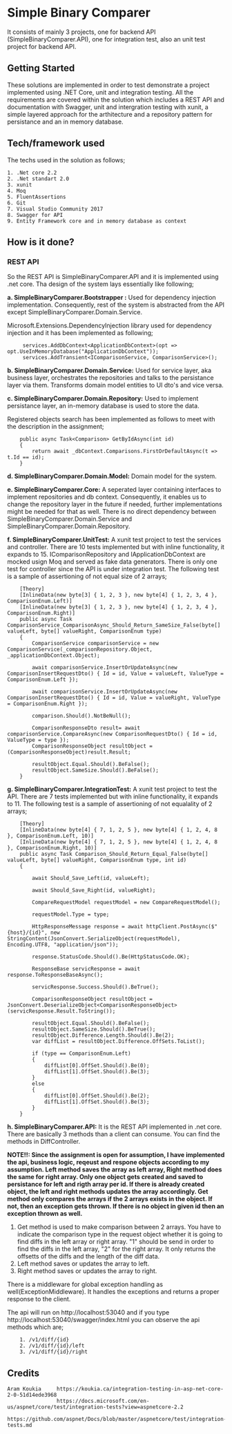 # Simple Binary Comparer

It consists of mainly 3 projects, one for backend API (SimpleBinaryComparer.API), one for integration test, also an unit test project for backend API.

## Getting Started

These solutions are implemented in order to test demonstrate a project implemented using .NET Core, unit and integration testing. All the requirements are covered within the solution which includes a REST API and documentation with Swagger, 
unit and intergration testing with xunit, a simple layered approach for the arthitecture and a repository pattern for persistance and an in memory database.

## Tech/framework used
The techs used in the solution as follows;

	1. .Net core 2.2
	2. .Net standart 2.0
	3. xunit
	4. Moq
	5. FluentAssertions
	6. Git
	7. Visual Studio Community 2017
	8. Swagger for API
	9. Entity Framework core and in memory database as context


## How is it done?

### REST API

So the REST API is SimpleBinaryComparer.API and it is implemented using .net core. Tha design of the system lays essentially like following;

 **a. SimpleBinaryComparer.Bootstrapper :** Used for dependency injection implementation. Consequently, rest of the system is abstracted from the API except SimpleBinaryComparer.Domain.Service.

 Microsoft.Extensions.DependencyInjection library used for dependency injection and it has been implemented as following;

 		 services.AddDbContext<ApplicationDbContext>(opt => opt.UseInMemoryDatabase("ApplicationDbContext"));
         services.AddTransient<IComparisonService, ComparisonService>();

 **b. SimpleBinaryComparer.Domain.Service:** Used for service layer, aka business layer, orchestrates the repositories and talks to the persistance layer via them. Transforms domain model entities to UI dto's and vice versa.

 **c. SimpleBinaryComparer.Domain.Repository:** Used to implement persistance layer, an in-memory database is used to store the data.

 Registered objects search has been implemented as follows to meet with the description in the assignment;

 	    public async Task<Comparison> GetByIdAsync(int id)
        {
            return await _dbContext.Comparisons.FirstOrDefaultAsync(t => t.Id == id);
        }

 **d. SimpleBinaryComparer.Domain.Model:** Domain model for the system. 

 **e. SimpleBinaryComparer.Core:** A seperated layer containing interfaces to implement repositories and db context. Consequently, it enables us to change the repository layer in the future if needed, further implementations might be needed for that as well. There is no direct dependency between SimpleBinaryComparer.Domain.Service and SimpleBinaryComparer.Domain.Repository.

 **f. SimpleBinaryComparer.UnitTest:** A xunit test project to test the services and controller. There are 10 tests implemented but with inline functionality, it expands to 15. 
 IComparisonRepository and IApplicationDbContext are mocked usign Moq and served as fake data generators. There is only one test for controller since the API is under integration test.
 The following test is a sample of assertioning of not equal size of 2 arrays;

 		[Theory]
        [InlineData(new byte[3] { 1, 2, 3 }, new byte[4] { 1, 2, 3, 4 }, ComparisonEnum.Left)]
        [InlineData(new byte[3] { 1, 2, 3 }, new byte[4] { 1, 2, 3, 4 }, ComparisonEnum.Right)]
        public async Task ComparisonService_ComparisonAsync_Should_Return_SameSize_False(byte[] valueLeft, byte[] valueRight, ComparisonEnum type)
        {
            ComparisonService comparisonService = new ComparisonService(_comparisonRepository.Object, _applicationDbContext.Object);

            await comparisonService.InsertOrUpdateAsync(new ComparisonInsertRequestDto() { Id = id, Value = valueLeft, ValueType = ComparisonEnum.Left });

            await comparisonService.InsertOrUpdateAsync(new ComparisonInsertRequestDto() { Id = id, Value = valueRight, ValueType = ComparisonEnum.Right });

            comparison.Should().NotBeNull();

            ComparisonResponseDto result= await comparisonService.CompareAsync(new ComparisonRequestDto() { Id = id, ValueType = type });
            ComparisonResponseObject resultObject = (ComparisonResponseObject)result.Result;

            resultObject.Equal.Should().BeFalse();
            resultObject.SameSize.Should().BeFalse(); 
        }
		
 **g. SimpleBinaryComparer.IntegrationTest:** A xunit test project to test the API. There are 7 tests implemented but with inline functionality, it expands to 11. 
 The following test is a sample of assertioning of not equalality of 2 arrays;
 
 
  		[Theory]
        [InlineData(new byte[4] { 7, 1, 2, 5 }, new byte[4] { 1, 2, 4, 8 }, ComparisonEnum.Left, 10)]
        [InlineData(new byte[4] { 7, 1, 2, 5 }, new byte[4] { 1, 2, 4, 8 }, ComparisonEnum.Right, 10)]
        public async Task Comparison_Should_Return_Equal_False(byte[] valueLeft, byte[] valueRight, ComparisonEnum type, int id)
        {

            await Should_Save_Left(id, valueLeft);

            await Should_Save_Right(id, valueRight);

            CompareRequestModel requestModel = new CompareRequestModel();

            requestModel.Type = type;

            HttpResponseMessage response = await httpClient.PostAsync($"{host}/{id}", new StringContent(JsonConvert.SerializeObject(requestModel), Encoding.UTF8, "application/json"));

            response.StatusCode.Should().Be(HttpStatusCode.OK);

            ResponseBase servicResponse = await response.ToResponseBaseAsync();

            servicResponse.Success.Should().BeTrue();

            ComparisonResponseObject resultObject = JsonConvert.DeserializeObject<ComparisonResponseObject>(servicResponse.Result.ToString());

            resultObject.Equal.Should().BeFalse();
            resultObject.SameSize.Should().BeTrue();
            resultObject.Difference.Length.Should().Be(2);
            var diffList = resultObject.Difference.OffSets.ToList();

            if (type == ComparisonEnum.Left)
            {
                diffList[0].OffSet.Should().Be(0);
                diffList[1].OffSet.Should().Be(3);
            }
            else
            {
                diffList[0].OffSet.Should().Be(2);
                diffList[1].OffSet.Should().Be(3);
            }
        }
 
 **h. SimpleBinaryComparer.API:** It is the REST API implemented in .net core. There are basically 3 methods than a client can consume. You can find the methods in DiffController. 

 **NOTE!!: Since the assignment is open for assumption, I have implemented the api, business logic, reqeust and respone objects according to my assumption. Left method saves the array as left array, Right method does the same
 for right array. Only one object gets created and saved to persistance for left and rigth array per id. If there is already created object, the left and right methods updates the array accordingly. Get method only compares the
 arrays if the 2 arrays exists in the object. If not, then an exception gets thrown. If there is no object in given id then an exception thrown as well.**
 
 1. Get method is used to make comparison between 2 arrays. You have to indicate the comparison type in the request object whether it is going to find diffs in the left array or right array. "1" should be send in order to
 find the diffs in the left array, "2" for the right array. It only returns the offsetts of the diffs and the length of the diff data.
 2. Left method saves or updates the array to left.
 3. Right method saves or updates the array to right.
 
 There is a middleware for global exception handling as well(ExceptionMiddleware). It handles the exceptions and returns a proper response to the client.

 The api will run on http://localhost:53040 and if you type http://localhost:53040/swagger/index.html you can observe the api methods which are;
 
		1. /v1/diff/{id}
		2. /v1/diff/{id}/left
		3. /v1/diff/{id}/right

## Credits

	Aram Koukia 	https://koukia.ca/integration-testing-in-asp-net-core-2-0-51d14ede3968
					https://docs.microsoft.com/en-us/aspnet/core/test/integration-tests?view=aspnetcore-2.2
					https://github.com/aspnet/Docs/blob/master/aspnetcore/test/integration-tests.md
